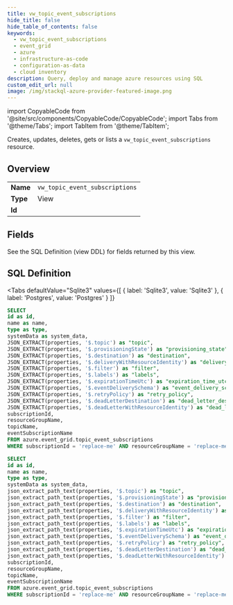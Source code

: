 ```yaml
--- 
title: vw_topic_event_subscriptions
hide_title: false
hide_table_of_contents: false
keywords:
  - vw_topic_event_subscriptions
  - event_grid
  - azure
  - infrastructure-as-code
  - configuration-as-data
  - cloud inventory
description: Query, deploy and manage azure resources using SQL
custom_edit_url: null
image: /img/stackql-azure-provider-featured-image.png
---
```


import CopyableCode from '@site/src/components/CopyableCode/CopyableCode';
import Tabs from '@theme/Tabs';
import TabItem from '@theme/TabItem';

Creates, updates, deletes, gets or lists a <code>vw_topic_event_subscriptions</code> resource.

## Overview
<table><tbody>
<tr><td><b>Name</b></td><td><code>vw_topic_event_subscriptions</code></td></tr>
<tr><td><b>Type</b></td><td>View</td></tr>
<tr><td><b>Id</b></td><td><CopyableCode code="azure.event_grid.vw_topic_event_subscriptions" /></td></tr>
</tbody></table>

## Fields

See the SQL Definition (view DDL) for fields returned by this view.

## SQL Definition

<Tabs
defaultValue="Sqlite3"
values={[
{ label: 'Sqlite3', value: 'Sqlite3' },
{ label: 'Postgres', value: 'Postgres' }
]}
>
<TabItem value="Sqlite3">

```sql
SELECT
id as id,
name as name,
type as type,
systemData as system_data,
JSON_EXTRACT(properties, '$.topic') as "topic",
JSON_EXTRACT(properties, '$.provisioningState') as "provisioning_state",
JSON_EXTRACT(properties, '$.destination') as "destination",
JSON_EXTRACT(properties, '$.deliveryWithResourceIdentity') as "delivery_with_resource_identity",
JSON_EXTRACT(properties, '$.filter') as "filter",
JSON_EXTRACT(properties, '$.labels') as "labels",
JSON_EXTRACT(properties, '$.expirationTimeUtc') as "expiration_time_utc",
JSON_EXTRACT(properties, '$.eventDeliverySchema') as "event_delivery_schema",
JSON_EXTRACT(properties, '$.retryPolicy') as "retry_policy",
JSON_EXTRACT(properties, '$.deadLetterDestination') as "dead_letter_destination",
JSON_EXTRACT(properties, '$.deadLetterWithResourceIdentity') as "dead_letter_with_resource_identity",
subscriptionId,
resourceGroupName,
topicName,
eventSubscriptionName
FROM azure.event_grid.topic_event_subscriptions
WHERE subscriptionId = 'replace-me' AND resourceGroupName = 'replace-me' AND topicName = 'replace-me';
```

</TabItem>
<TabItem value="Postgres">

```sql
SELECT
id as id,
name as name,
type as type,
systemData as system_data,
json_extract_path_text(properties, '$.topic') as "topic",
json_extract_path_text(properties, '$.provisioningState') as "provisioning_state",
json_extract_path_text(properties, '$.destination') as "destination",
json_extract_path_text(properties, '$.deliveryWithResourceIdentity') as "delivery_with_resource_identity",
json_extract_path_text(properties, '$.filter') as "filter",
json_extract_path_text(properties, '$.labels') as "labels",
json_extract_path_text(properties, '$.expirationTimeUtc') as "expiration_time_utc",
json_extract_path_text(properties, '$.eventDeliverySchema') as "event_delivery_schema",
json_extract_path_text(properties, '$.retryPolicy') as "retry_policy",
json_extract_path_text(properties, '$.deadLetterDestination') as "dead_letter_destination",
json_extract_path_text(properties, '$.deadLetterWithResourceIdentity') as "dead_letter_with_resource_identity",
subscriptionId,
resourceGroupName,
topicName,
eventSubscriptionName
FROM azure.event_grid.topic_event_subscriptions
WHERE subscriptionId = 'replace-me' AND resourceGroupName = 'replace-me' AND topicName = 'replace-me';
```

</TabItem>
</Tabs>
